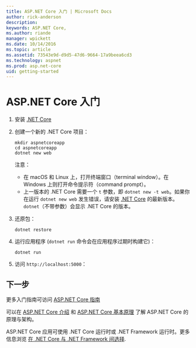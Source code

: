 ```yaml
---
title: ASP.NET Core 入门 | Microsoft Docs
author: rick-anderson
description: 
keywords: ASP.NET Core,
ms.author: riande
manager: wpickett
ms.date: 10/14/2016
ms.topic: article
ms.assetid: 73543e9d-d9d5-47d6-9664-17a9beea6cd3
ms.technology: aspnet
ms.prod: asp.net-core
uid: getting-started
---
```

# ASP.NET Core 入门

1.  安装 [.NET Core](https://microsoft.com/net/core)

2.  创建一个新的 .NET Core 项目：

    ```terminal
    mkdir aspnetcoreapp
    cd aspnetcoreapp
    dotnet new web
    ```
    
    注意：
    - 在 macOS 和 Linux 上，打开终端窗口（terminal window）。在 Windows 上则打开命令提示符（command prompt）。
    - 上一版本的 .NET Core 需要一个 `t` 参数，即 `dotnet new -t web`。如果你在运行 `dotnet new web` 发生错误，请安装 [.NET Core](https://microsoft.com/net/core) 的最新版本。 `dotnet`（不带参数）会显示 .NET Core 的版本。

3.  还原包：

    ```terminal
    dotnet restore
    ```

4.  运行应用程序 (`dotnet run` 命令会在应用程序过期时构建它)：

    ```terminal
    dotnet run
    ```

5.  访问 `http://localhost:5000`：

## 下一步

更多入门指南可访问 [ASP.NET Core 指南](tutorials/index.md)

可以在 [ASP.NET Core 介绍](index.md) 和 [ASP.NET Core 基本原理](fundamentals/index.md) 了解 ASP.NET Core 的原理与架构。

ASP.NET Core 应用可使用 .NET Core 运行时或 .NET Framework 运行时。更多信息浏览 [在 .NET Core 与 .NET Framework 间选择](https://docs.microsoft.com/dotnet/articles/standard/choosing-core-framework-server).
